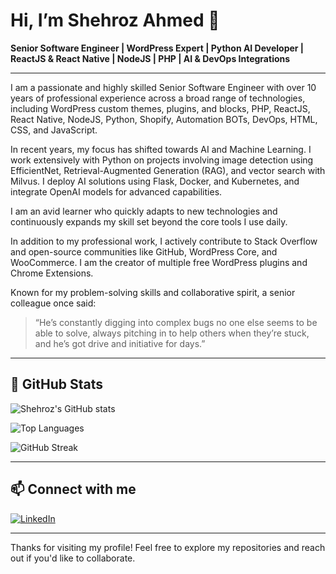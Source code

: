 # Hi, I’m Shehroz Ahmed 👋

**Senior Software Engineer | WordPress Expert | Python AI Developer | ReactJS & React Native | NodeJS | PHP | AI & DevOps Integrations**

---

I am a passionate and highly skilled Senior Software Engineer with over 10 years of professional experience across a broad range of technologies, including WordPress custom themes, plugins, and blocks, PHP, ReactJS, React Native, NodeJS, Python, Shopify, Automation BOTs, DevOps, HTML, CSS, and JavaScript.

In recent years, my focus has shifted towards AI and Machine Learning. I work extensively with Python on projects involving image detection using EfficientNet, Retrieval-Augmented Generation (RAG), and vector search with Milvus. I deploy AI solutions using Flask, Docker, and Kubernetes, and integrate OpenAI models for advanced capabilities.

I am an avid learner who quickly adapts to new technologies and continuously expands my skill set beyond the core tools I use daily.

In addition to my professional work, I actively contribute to Stack Overflow and open-source communities like GitHub, WordPress Core, and WooCommerce. I am the creator of multiple free WordPress plugins and Chrome Extensions.

Known for my problem-solving skills and collaborative spirit, a senior colleague once said:  
> “He’s constantly digging into complex bugs no one else seems to be able to solve, always pitching in to help others when they’re stuck, and he’s got drive and initiative for days.”

---

## 🚀 GitHub Stats

![Shehroz's GitHub stats](https://github-readme-stats.vercel.app/api?username=shehrozsheikh&show_icons=true&theme=dark&count_private=true&include_all_commits=true)

![Top Languages](https://github-readme-stats.vercel.app/api/top-langs/?username=shehrozsheikh&layout=compact&theme=tokyonight)

![GitHub Streak](https://github-readme-streak-stats.herokuapp.com/?user=shehrozsheikh&theme=radical)

---

## 📫 Connect with me

[![LinkedIn](https://img.shields.io/badge/LinkedIn-shehroz21-blue?logo=linkedin&style=flat-square)](https://www.linkedin.com/in/shehroz21)

---

Thanks for visiting my profile! Feel free to explore my repositories and reach out if you'd like to collaborate.

